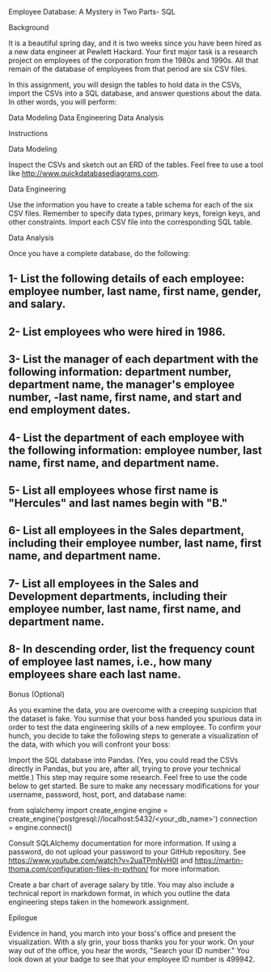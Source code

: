 Employee Database: A Mystery in Two Parts- SQL

Background

It is a beautiful spring day, and it is two weeks since you have been hired as a new data engineer at Pewlett Hackard. Your first major task is a research project on employees of the corporation from the 1980s and 1990s. All that remain of the database of employees from that period are six CSV files.

In this assignment, you will design the tables to hold data in the CSVs, import the CSVs into a SQL database, and answer questions about the data. In other words, you will perform:


Data Modeling
Data Engineering
Data Analysis



Instructions


Data Modeling

Inspect the CSVs and sketch out an ERD of the tables. Feel free to use a tool like http://www.quickdatabasediagrams.com.


Data Engineering


Use the information you have to create a table schema for each of the six CSV files. Remember to specify data types, primary keys, foreign keys, and other constraints.
Import each CSV file into the corresponding SQL table.



Data Analysis

Once you have a complete database, do the following:


1- List the following details of each employee: employee number, last name, first name, gender, and salary.
-------------------------------------
2- List employees who were hired in 1986.
-------------------------------------
3- List the manager of each department with the following information: department number, department name, the manager's employee number, -last name, first name, and start and end employment dates.
------------------------------------------------
4- List the department of each employee with the following information: employee number, last name, first name, and department name.
-----------------------------------------------
5- List all employees whose first name is "Hercules" and last names begin with "B."
------------------------------------------------------
6- List all employees in the Sales department, including their employee number, last name, first name, and department name.
------------------------------------------------------------------
7- List all employees in the Sales and Development departments, including their employee number, last name, first name, and department name.
---------------------------------------------------------------------
8- In descending order, list the frequency count of employee last names, i.e., how many employees share each last name.
--------------------------------------



Bonus (Optional)

As you examine the data, you are overcome with a creeping suspicion that the dataset is fake. You surmise that your boss handed you spurious data in order to test the data engineering skills of a new employee. To confirm your hunch, you decide to take the following steps to generate a visualization of the data, with which you will confront your boss:


Import the SQL database into Pandas. (Yes, you could read the CSVs directly in Pandas, but you are, after all, trying to prove your technical mettle.) This step may require some research. Feel free to use the code below to get started. Be sure to make any necessary modifications for your username, password, host, port, and database name:


   from sqlalchemy import create_engine
   engine = create_engine('postgresql://localhost:5432/<your_db_name>')
   connection = engine.connect()

Consult SQLAlchemy documentation for more information.
If using a password, do not upload your password to your GitHub repository. See https://www.youtube.com/watch?v=2uaTPmNvH0I and https://martin-thoma.com/configuration-files-in-python/ for more information.



Create a bar chart of average salary by title.
You may also include a technical report in markdown format, in which you outline the data engineering steps taken in the homework assignment.



Epilogue

Evidence in hand, you march into your boss's office and present the visualization. With a sly grin, your boss thanks you for your work. On your way out of the office, you hear the words, "Search your ID number." You look down at your badge to see that your employee ID number is 499942.
